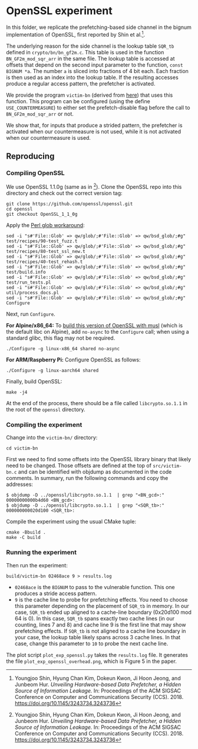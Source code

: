 # OpenSSL experiment

In this folder, we replicate the prefetching-based side channel in the bignum implementation of OpenSSL, first reported by Shin et al.[^1].

The underlying reason for the side channel is the lookup table `SQR_tb` defined in `crypto/bn/bn_gf2m.c`. This table is used in the function `BN_GF2m_mod_sqr_arr` in the same file.
The lookup table is accessed at offsets that depend on the second input parameter to the function, `const BIGNUM *a`. The number `a` is sliced into fractions of 4 bit each. Each fraction is then used as an index into the lookup table. If the resulting accesses produce a regular access pattern, the prefetcher is activated.

We provide the program `victim-bn` (derived from [here](https://github.com/scy-phy/plumber/tree/main/matcher/dynamic/victim-bn)) that uses this function. This program can be configured (using the define `USE_COUNTERMEASURE`) to either set the prefetch-disable flag before the call to `BN_GF2m_mod_sqr_arr` or not.

We show that, for inputs that produce a strided pattern, the prefetcher is activated when our countermeasure is not used, while it is not activated when our countermeasure is used.

## Reproducing

### Compiling OpenSSL

We use OpenSSL 1.1.0g (same as in [^1]). Clone the OpenSSL repo into this directory and check out the correct version tag:

```
git clone https://github.com/openssl/openssl.git
cd openssl
git checkout OpenSSL_1_1_0g
```

Apply the [Perl glob workaround](https://github.com/wazuh/wazuh/issues/4054#issuecomment-553453743):
```
sed -i "s#'File::Glob' => qw/glob/;#'File::Glob' => qw/bsd_glob/;#g" test/recipes/90-test_fuzz.t
sed -i "s#'File::Glob' => qw/glob/;#'File::Glob' => qw/bsd_glob/;#g" test/recipes/80-test_ssl_new.t
sed -i "s#'File::Glob' => qw/glob/;#'File::Glob' => qw/bsd_glob/;#g" test/recipes/40-test_rehash.t
sed -i "s#'File::Glob' => qw/glob/;#'File::Glob' => qw/bsd_glob/;#g" test/build.info
sed -i "s#'File::Glob' => qw/glob/;#'File::Glob' => qw/bsd_glob/;#g" test/run_tests.pl
sed -i "s#'File::Glob' => qw/glob/;#'File::Glob' => qw/bsd_glob/;#g" util/process_docs.pl
sed -i "s#'File::Glob' => qw/glob/;#'File::Glob' => qw/bsd_glob/;#g" Configure
```

Next, run `Configure`.

**For Alpine/x86_64:** To [build this version of OpenSSL with musl](https://github.com/openssl/openssl/issues/7406) (which is the default libc on Alpine), add `no-async` to the `Configure` call; when using a standard glibc, this flag may not be required.
```
./Configure -g linux-x86_64 shared no-async
```

**For ARM/Raspberry Pi:** Configure OpenSSL as follows:
```
./Configure -g linux-aarch64 shared
```

Finally, build OpenSSL:
```
make -j4
```

At the end of the process, there should be a file called `libcrypto.so.1.1` in the root of the `openssl` directory.

### Compiling the experiment

Change into the `victim-bn/` directory:
```
cd victim-bn
```

First we need to find some offsets into the OpenSSL library binary that likely need to be changed. Those offsets are defined at the top of `src/victim-bn.c` and can be identified with objdump as documented in the code comments. In summary, run the following commands and copy the addresses:
```
$ objdump -D ../openssl/libcrypto.so.1.1  | grep "<BN_gcd>:"
00000000000b4d60 <BN_gcd>:
$ objdump -D ../openssl/libcrypto.so.1.1  | grep "<SQR_tb>:"
000000000020d100 <SQR_tb>:
```

Compile the experiment using the usual CMake tuple:
```
cmake -Bbuild .
make -C build
```

### Running the experiment

Then run the experiment:
```
build/victim-bn 02468ace 9 > results.log
```

- `02468ace` is the `BIGNUM` to pass to the vulnerable function. This one produces a stride access pattern.
- `9` is the cache line to probe for prefetching effects. You need to choose this parameter depending on the placement of `SQR_tb` in memory. In our case, `SQR_tb` ended up aligned to a cache-line boundary (0x20d100 mod 64 is 0). In this case, `SQR_tb` spans exactly two cache lines (in our counting, lines 7 and 8) and cache line 9 is the first line that may show prefetching effects. If `SQR_tb` is not aligned to a cache line boundary in your case, the lookup table likely spans across 3 cache lines. In that case, change this parameter to `10` to probe the next cache line.

The plot script `plot_exp_openssl.py` takes the `results.log` file. It generates the file `plot_exp_openssl_overhead.png`, which is Figure 5 in the paper.

[^1]: Youngjoo Shin, Hyung Chan Kim, Dokeun Kwon, Ji Hoon Jeong, and Junbeom Hur. *Unveiling Hardware-based Data Prefetcher, a Hidden Source of Information Leakage.* In: Proceedings of the ACM SIGSAC Conference on Computer and Communications Security (CCS). 2018. https://doi.org/10.1145/3243734.3243736
